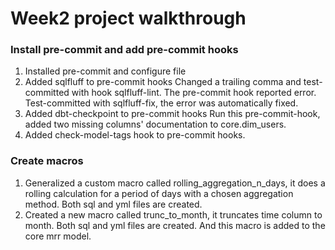 # Week2 project walkthrough

### Install pre-commit and add pre-commit hooks
1. Installed pre-commit and configure file
2. Added sqlfluff to pre-commit hooks
      Changed a trailing comma and test-committed with hook sqlfluff-lint. The pre-commit hook reported error.
      Test-committed with sqlfluff-fix, the error was automatically fixed.
3. Added dbt-checkpoint to pre-commit hooks
      Run this pre-commit-hook, added two missing columns' documentation to core.dim_users.
4. Added check-model-tags hook to pre-commit hooks.

### Create macros
1. Generalized a custom macro called rolling_aggregation_n_days, it does a rolling calculation for a period of days with a chosen aggregation method. Both sql and yml files are created.
2. Created a new macro called trunc_to_month, it truncates time column to month. Both sql and yml files are created. And this macro is added to the core mrr model.
